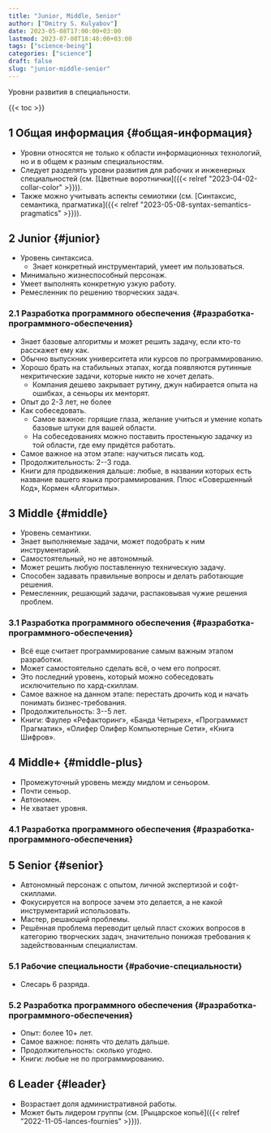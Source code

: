 ```yaml
---
title: "Junior, Middle, Senior"
author: ["Dmitry S. Kulyabov"]
date: 2023-05-08T17:00:00+03:00
lastmod: 2023-07-08T18:48:00+03:00
tags: ["science-being"]
categories: ["science"]
draft: false
slug: "junior-middle-senior"
---
```


Уровни развития в специальности.

<!--more-->

{{< toc >}}


## <span class="section-num">1</span> Общая информация {#общая-информация}

-   Уровни относятся не только к области информационных технологий, но и в общем к разным специальностям.
-   Следует разделять уровни развития для рабочих и инженерных специальностей (см. [Цветные воротнички]({{< relref "2023-04-02-collar-color" >}})).
-   Также можно учитывать аспекты семиотики (см. [Синтаксис, семантика, прагматика]({{< relref "2023-05-08-syntax-semantics-pragmatics" >}})).


## <span class="section-num">2</span> Junior {#junior}

-   Уровень синтаксиса.
    -   Знает конкретный инструментарий, умеет им пользоваться.
-   Минимально жизнеспособный персонаж.
-   Умеет выполнять конкретную узкую работу.
-   Ремесленник по решению творческих задач.


### <span class="section-num">2.1</span> Разработка программного обеспечения {#разработка-программного-обеспечения}

-   Знает базовые алгоритмы и может решить задачу, если кто-то расскажет ему как.
-   Обычно выпускник университета или курсов по программированию.
-   Хорошо брать на стабильных этапах, когда появляются рутинные некритические задачи, которые никто не хочет делать.
    -   Компания дешево закрывает рутину, джун набирается опыта на ошибках, а сеньоры их менторят.
-   Опыт до 2-3 лет, не более
-   Как собеседовать.
    -   Самое важное: горящие глаза, желание учиться и умение копать базовые штуки для вашей области.
    -   На собеседованиях можно поставить простенькую задачку из той области, где ему придётся работать.
-   Самое важное на этом этапе: научиться писать код.
-   Продолжительность: 2--3 года.
-   Книги для продвижения дальше: любые, в названии которых есть название вашего языка программирования. Плюс «Совершенный Код», Кормен «Алгоритмы».


## <span class="section-num">3</span> Middle {#middle}

-   Уровень семантики.
-   Знает выполняемые задачи, может подобрать к ним инструментарий.
-   Самостоятельный, но не автономный.
-   Может решить любую поставленную техническую задачу.
-   Способен задавать правильные вопросы и делать работающие решения.
-   Ремесленник, решающий задачи, распаковывая чужие решения проблем.


### <span class="section-num">3.1</span> Разработка программного обеспечения {#разработка-программного-обеспечения}

-   Всё еще считает программирование самым важным этапом разработки.
-   Может самостоятельно сделать всё, о чем его попросят.
-   Это последний уровень, который можно собеседовать исключительно по хард-скиллам.
-   Самое важное на данном этапе: перестать дрочить код и начать понимать бизнес-требования.
-   Продолжительность: 3--5 лет.
-   Книги: Фаулер «Рефакторинг», «Банда Четырех», «Программист Прагматик», «Олифер Олифер Компьютерные Сети», «Книга Шифров».


## <span class="section-num">4</span> Middle+ {#middle-plus}

-   Промежуточный уровень между мидлом и сеньором.
-   Почти сеньор.
-   Автономен.
-   Не хватает уровня.


### <span class="section-num">4.1</span> Разработка программного обеспечения {#разработка-программного-обеспечения}


## <span class="section-num">5</span> Senior {#senior}

-   Автономный персонаж с опытом, личной экспертизой и софт-скиллами.
-   Фокусируется на вопросе зачем это делается, а не какой инструментарий использовать.
-   Мастер, решающий проблемы.
-   Решённая проблема переводит целый пласт схожих вопросов в категорию творческих задач, значительно понижая требования к задействованным специалистам.


### <span class="section-num">5.1</span> Рабочие специальности {#рабочие-специальности}

-   Слесарь 6 разряда.


### <span class="section-num">5.2</span> Разработка программного обеспечения {#разработка-программного-обеспечения}

-   Опыт: более 10+ лет.
-   Самое важное: понять что делать дальше.
-   Продолжительность: сколько угодно.
-   Книги: любые не по программированию.


## <span class="section-num">6</span> Leader {#leader}

-   Возрастает доля административной работы.
-   Может быть лидером группы (см. [Рыцарское копьё]({{< relref "2022-11-05-lances-fournies" >}})).
